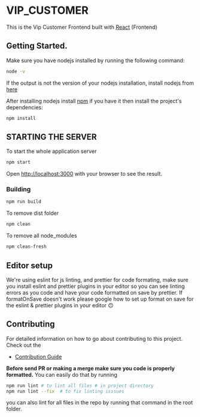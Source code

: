 # VIP_CUSTOMER

This is the Vip Customer Frontend built with [React](https://reactjs.org/) (Frontend)


## Getting Started.

Make sure you have nodejs installed by running the following command:

```bash
node -v
```




If the output is not the version of your nodejs installation, install nodejs from [here](https://nodejs.org/en/download/)

After installing nodejs install [npm](https://www.npmjs.com/package/npm)
if you have it then install the project's dependencies:

```bash
npm install
```

## STARTING THE SERVER

To start the whole application server

```bash
npm start
```

Open [http://localhost:3000](http://localhost:3000) with your browser to see the result.

### **Building**

```bash
npm run build
```

To remove dist folder

```bash
npm clean
```

To remove all node_modules

```bash
npm clean-fresh
```

## Editor setup

We're using eslint for js linting, and prettier for code formating, make sure you install eslint and prettier plugins in your editor so you can
see linting errors as you code and have your code formatted on save by prettier. If formatOnSave doesn't work please google how to set up
format on save for the eslint & prettier plugins in your editor 🙃

## Contributing

For detailed information on how to go about contributing to this project. Check out the

- [Contribution Guide](./docs/CONTRIBUTING.md)

**Before send PR or making a merge make sure you code is properly formatted.** You can easily do that by running

```bash
npm run lint # to lint all files # in project directory
npm run lint --fix  # to fix linting isssues

```

you can also lint for all files in the repo by running that command in the root folder.


